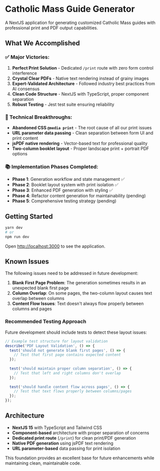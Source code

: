 # Catholic Mass Guide Generator

A NextJS application for generating customized Catholic Mass guides with professional print and PDF output capabilities.

## What We Accomplished

### ✅ Major Victories:
1. **Perfect Print Solution** - Dedicated `/print` route with zero form control interference
2. **Crystal Clear PDFs** - Native text rendering instead of grainy images  
3. **Expert-Validated Architecture** - Followed industry best practices from AI consensus
4. **Clean Code Structure** - NextJS with TypeScript, proper component separation
5. **Robust Testing** - Jest test suite ensuring reliability

### 🔧 Technical Breakthroughs:
- **Abandoned CSS `@media print`** - The root cause of all our print issues
- **URL parameter data passing** - Clean separation between form UI and print content
- **jsPDF native rendering** - Vector-based text for professional quality
- **Two-column booklet layout** - Proper landscape print + portrait PDF options

### 📚 Implementation Phases Completed:
- **Phase 1**: Generation workflow and state management ✅
- **Phase 2**: Booklet layout system with print isolation ✅  
- **Phase 3**: Enhanced PDF generation with styling ✅
- **Phase 4**: Refactor content generation for maintainability (pending)
- **Phase 5**: Comprehensive testing strategy (pending)

## Getting Started

```bash
yarn dev
# or
npm run dev
```

Open [http://localhost:3000](http://localhost:3000) to see the application.

## Known Issues

The following issues need to be addressed in future development:

1. **Blank First Page Problem**: The generation sometimes results in an unexpected blank first page
2. **Column Overlap**: On some pages, the two-column layout causes text overlap between columns
3. **Content Flow Issues**: Text doesn't always flow properly between columns and pages

### Recommended Testing Approach

Future development should include tests to detect these layout issues:

```javascript
// Example test structure for layout validation
describe('PDF Layout Validation', () => {
  test('should not generate blank first pages', () => {
    // Test that first page contains expected content
  });
  
  test('should maintain proper column separation', () => {
    // Test that left and right columns don't overlap
  });
  
  test('should handle content flow across pages', () => {
    // Test that text flows properly between columns/pages
  });
});
```

## Architecture

- **NextJS 15** with TypeScript and Tailwind CSS
- **Component-based** architecture with proper separation of concerns
- **Dedicated print route** (`/print`) for clean print/PDF generation
- **Native PDF generation** using jsPDF text rendering
- **URL parameter-based** data passing for print isolation

This foundation provides an excellent base for future enhancements while maintaining clean, maintainable code.